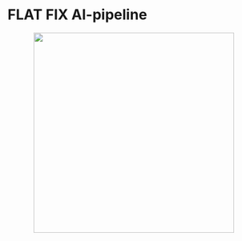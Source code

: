 # FLAT FIX AI-pipeline



<p align="center">
  <img src="https://github.com/user-attachments/assets/f0b68de8-46f8-4aa5-b4f8-963545e9ec7a" width="400">
</p>
